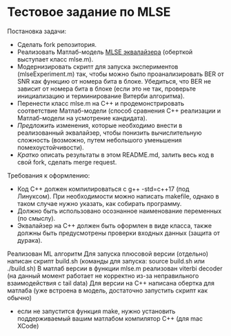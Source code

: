 # Тестовое задание по MLSE

Постановка задачи:
- Сделать fork репозитория.
- Реализовать Матлаб-модель [MLSE эквалайзера](https://wirelesspi.com/maximum-likelihood-sequence-estimation-mlse-equalizer/) (оберткой выступает класс mlse.m).
- Модернизировать скрипт для запуска экспериментов (mlseExperiment.m) так, чтобы можно было проанализировать BER от SNR как функцию от номера бита в блоке. Убедиться, что BER не зависит от номера бита в блоке (если это не так, проверьте инициализацию и терминирование Витерби алгоритма).
- Перенести класс mlse.m на С++ и продемонстрировать соответствие Матлаб-модели (способ сравнения С++ реализации и Матлаб-модели на усмотрение кандидата).
- *Предложить* изменения, которые необходимо внести в реализованный эквалайзер, чтобы понизить вычислительную сложность (возможно, путем небольшого уменьшения помехоустойчивости).
- *Кратко* описать результаты в этом README.md, залить весь код в свой fork, сделать merge request.

Требования к оформлению:
- Код С++ должен компилироваться с g++ -std=c++17 (под Линуксом). При необходимости можно написать makefile, однако в таком случае нужно указать, как собирать программу.
- Должно быть использовано осознанное наименование переменных (по смыслу).
- Эквалайзер на С++ должен быть оформлен в виде класса, также должны быть предусмотрены проверки входных данных (защита от дурака).

Реализован ML алгоритм
Для запуска плюсовой версии (отдельно) написан скрипт build.sh (команды для запуска: source build.sh или ./build.sh)
В матлаб версии в функции mlse.m реализован viterbi decoder (на данный момент работает не корректно из-за неправильного взаимодействия с tail data)
Для версии на С++ написана обертка для матлаба (уже встроена в модель, достаточно запустить скрипт как обычно)
 - если не запустится функция make, нужно установить поддерживаемый вашим матлабом компилятор С++ (для mac XCode)